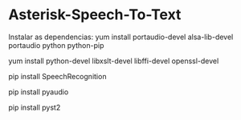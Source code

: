 # Asterisk-Speech-To-Text

Instalar as dependencias:
yum install portaudio-devel alsa-lib-devel portaudio python python-pip

yum install python-devel libxslt-devel libffi-devel openssl-devel

pip install SpeechRecognition

pip install pyaudio

pip install pyst2
